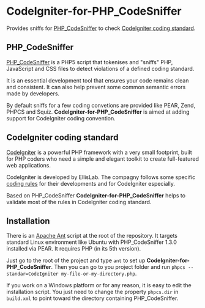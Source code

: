 # CodeIgniter-for-PHP_CodeSniffer

Provides sniffs for [PHP_CodeSniffer](http://www.squizlabs.com/php-codesniffer) to check [CodeIgniter coding standard](http://codeigniter.com/user_guide/general/styleguide.html).

## PHP_CodeSniffer

[PHP_CodeSniffer](http://www.squizlabs.com/php-codesniffer) is a PHP5 script that tokenises and "sniffs" PHP, JavaScript and CSS files to detect violations of a defined coding standard.

It is an essential development tool that ensures your code remains clean and consistent. It can also help prevent some common semantic errors made by developers.

By default sniffs for a few coding convetions are provided like PEAR, Zend, PHPCS and Squiz. **CodeIgniter-for-PHP_CodeSniffer** is aimed at adding support for CodeIgniter coding convention.

## CodeIgniter coding standard

[CodeIgniter](http://codeigniter.com/) is a powerful PHP framework with a very small footprint, built for PHP coders who need a simple and elegant toolkit to create full-featured web applications.

CodeIgniter is developed by EllisLab. The compagny follows some specific [coding rules](http://codeigniter.com/user_guide/general/styleguide.html) for their developments and for CodeIgniter especially.

Based on PHP_CodeSniffer **CodeIgniter-for-PHP_CodeSniffer** helps to validate most of the rules in CodeIgniter coding standard.

## Installation

There is an [Apache Ant](http://ant.apache.org/) script at the root of the repository. It targets standard Linux environment like Ubuntu with PHP_CodeSniffer 1.3.0 installed via PEAR. It requires PHP (in its 5th version).

Just go to the root of the project and type `ant` to set up **CodeIgniter-for-PHP_CodeSniffer**. Then you can go to you project folder and run `phpcs --standar=CodeIgniter my-file-or-my-directory.php`.

If you work on a Windows platform or for any reason, it is easy to edit the installation script. You just need to change the property `phpcs.dir` in `build.xml` to point toward the directory containing PHP_CodeSniffer.
